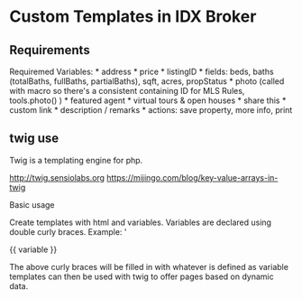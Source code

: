 # Custom Templates in IDX Broker

## Requirements

Requiremed Variables:
    * address
    * price
    * listingID
    * fields: beds, baths (totalBaths, fullBaths, partialBaths), sqft, acres, propStatus
    * photo (called with macro so there's a consistent containing ID for MLS Rules, tools.photo() )
    * featured agent
    * virtual tours & open houses
    * share this
    * custom link
    * description / remarks
    * actions: save property, more info, print

## twig use

Twig is a templating engine for php.

http://twig.sensiolabs.org https://mijingo.com/blog/key-value-arrays-in-twig

Basic usage

Create templates with html and variables. Variables are declared using double curly braces. Example: '

{{ variable }}

The above curly braces will be filled in with whatever is defined as variable
templates can then be used with twig to offer pages based on dynamic data.
